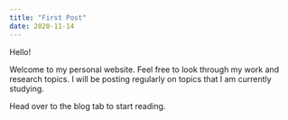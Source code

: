 ```yaml
---
title: "First Post"
date: 2020-11-14
---
```



Hello!

Welcome to my personal website. Feel free to look through my work and research topics. I will be posting regularly on topics that I am currently studying.

Head over to the blog tab to start reading.
